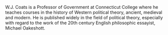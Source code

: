 W.J. Coats is a Professor of Government at Connecticut College where he
teaches courses in the history of Western political theory, ancient, medieval
and modern. He is published widely in the field of political theory, especially
with regard to the work of the 20th century English philosophic essayist,
Michael Oakeshott.
